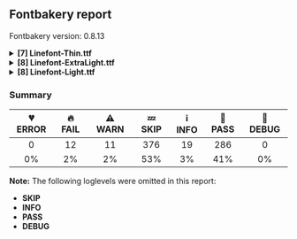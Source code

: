 ## Fontbakery report

Fontbakery version: 0.8.13

<details><summary><b>[7] Linefont-Thin.ttf</b></summary><div><details><summary>🔥 <b>FAIL:</b> Checking OS/2 usWinAscent & usWinDescent. (<a href="https://font-bakery.readthedocs.io/en/stable/fontbakery/profiles/universal.html#com.google.fonts/check/family/win_ascent_and_descent">com.google.fonts/check/family/win_ascent_and_descent</a>)</summary><div>


* 🔥 **FAIL** OS/2.usWinAscent value should be equal or greater than 1420, but got 1200 instead [code: ascent]
* 🔥 **FAIL** OS/2.usWinDescent value should be equal or greater than 1282, but got 200 instead. [code: descent]
</div></details><details><summary>🔥 <b>FAIL:</b> Glyph names are all valid? (<a href="https://font-bakery.readthedocs.io/en/stable/fontbakery/profiles/universal.html#com.google.fonts/check/valid_glyphnames">com.google.fonts/check/valid_glyphnames</a>)</summary><div>


* 🔥 **FAIL** The following glyph names do not comply with naming conventions: to-0, to-1, to-10, to-100, to-101, to-102, to-103, to-104, to-105, to-106, to-107, to-108, to-109, to-11, to-110, to-111, to-112, to-113, to-114, to-115, to-116, to-117, to-118, to-119, to-12, to-120, to-121, to-122, to-123, to-124, to-125, to-126, to-127, to-13, to-14, to-15, to-16, to-17, to-18, to-19, to-2, to-20, to-21, to-22, to-23, to-24, to-25, to-26, to-27, to-28, to-29, to-3, to-30, to-31, to-32, to-33, to-34, to-35, to-36, to-37, to-38, to-39, to-4, to-40, to-41, to-42, to-43, to-44, to-45, to-46, to-47, to-48, to-49, to-5, to-50, to-51, to-52, to-53, to-54, to-55, to-56, to-57, to-58, to-59, to-6, to-60, to-61, to-62, to-63, to-64, to-65, to-66, to-67, to-68, to-69, to-7, to-70, to-71, to-72, to-73, to-74, to-75, to-76, to-77, to-78, to-79, to-8, to-80, to-81, to-82, to-83, to-84, to-85, to-86, to-87, to-88, to-89, to-9, to-90, to-91, to-92, to-93, to-94, to-95, to-96, to-97, to-98 and to-99

 A glyph name must be entirely comprised of characters from the following set: A-Z a-z 0-9 .(period) _(underscore). A glyph name must not start with a digit or period. There are a few exceptions such as the special glyph ".notdef". The glyph names "twocents", "a1", and "_" are all valid, while "2cents" and ".twocents" are not. [code: found-invalid-names]
</div></details><details><summary>🔥 <b>FAIL:</b> Ensure that the font can be rasterized by FreeType. (derived from com.adobe.fonts/check/freetype_rasterizer) (<a href="https://font-bakery.readthedocs.io/en/stable/fontbakery/profiles/universal.html#com.adobe.fonts/check/freetype_rasterizer">com.adobe.fonts/check/freetype_rasterizer</a>)</summary><div>


* 🔥 **FAIL** FreeType is not available. To fix this, invoke the 'freetype' extra when installing Font Bakery:
pip3 install -U fontbakery[freetype] [code: freetype-not-installed]
</div></details><details><summary>🔥 <b>FAIL:</b> Checking correctness of monospaced metadata. (<a href="https://font-bakery.readthedocs.io/en/stable/fontbakery/profiles/name.html#com.google.fonts/check/monospace">com.google.fonts/check/monospace</a>)</summary><div>


* 🔥 **FAIL** The PANOSE numbers are incorrect for a monospaced font. Note: Family Type is set to 0, which does not seem right. [code: mono-bad-panose]
* ⚠ **WARN** The OpenType spec recomments at https://learn.microsoft.com/en-us/typography/opentype/spec/recom#hhea-table that hhea.numberOfHMetrics be set to 3 but this font has 133 instead.
Please read https://github.com/fonttools/fonttools/issues/3014 to decide whether this makes sense for your font. [code: bad-numberOfHMetrics]
</div></details><details><summary>⚠ <b>WARN:</b> Ensure fonts have ScriptLangTags declared on the 'meta' table. (<a href="https://font-bakery.readthedocs.io/en/stable/fontbakery/profiles/googlefonts.html#com.google.fonts/check/meta/script_lang_tags">com.google.fonts/check/meta/script_lang_tags</a>)</summary><div>


* ⚠ **WARN** This font file does not have a 'meta' table. [code: lacks-meta-table]
</div></details><details><summary>⚠ <b>WARN:</b> Font contains '.notdef' as its first glyph? (<a href="https://font-bakery.readthedocs.io/en/stable/fontbakery/profiles/universal.html#com.google.fonts/check/mandatory_glyphs">com.google.fonts/check/mandatory_glyphs</a>)</summary><div>


* ⚠ **WARN** Glyph '.notdef' should contain a drawing, but it is empty. [code: empty]
</div></details><details><summary>⚠ <b>WARN:</b> Check if each glyph has the recommended amount of contours. (<a href="https://font-bakery.readthedocs.io/en/stable/fontbakery/profiles/universal.html#com.google.fonts/check/contour_count">com.google.fonts/check/contour_count</a>)</summary><div>


* ⚠ **WARN** This check inspects the glyph outlines and detects the total number of contours in each of them. The expected values are infered from the typical ammounts of contours observed in a large collection of reference font families. The divergences listed below may simply indicate a significantly different design on some of your glyphs. On the other hand, some of these may flag actual bugs in the font such as glyphs mapped to an incorrect codepoint. Please consider reviewing the design and codepoint assignment of these to make sure they are correct.

The following glyphs do not have the recommended number of contours:

	- Glyph name: _0	Contours detected: 1	Expected: 3

	- Glyph name: _1	Contours detected: 1	Expected: 3

	- Glyph name: _2	Contours detected: 1	Expected: 3

	- Glyph name: _3	Contours detected: 1	Expected: 3

	- Glyph name: _4	Contours detected: 1	Expected: 2 or 3

	- Glyph name: _5	Contours detected: 1	Expected: 2

	- Glyph name: _6	Contours detected: 1	Expected: 2

	- Glyph name: _7	Contours detected: 1	Expected: 2

	- Glyph name: _8	Contours detected: 1	Expected: 2

	- Glyph name: _9	Contours detected: 1	Expected: 2

	- Glyph name: _10	Contours detected: 1	Expected: 2

	- Glyph name: _11	Contours detected: 1	Expected: 2

	- Glyph name: _12	Contours detected: 1	Expected: 2

	- Glyph name: _13	Contours detected: 1	Expected: 2

	- Glyph name: _14	Contours detected: 1	Expected: 3

	- Glyph name: _15	Contours detected: 1	Expected: 3

	- Glyph name: _16	Contours detected: 1	Expected: 2

	- Glyph name: _17	Contours detected: 1	Expected: 2

	- Glyph name: _18	Contours detected: 1	Expected: 2

	- Glyph name: _19	Contours detected: 1	Expected: 3

	- Glyph name: _20	Contours detected: 1	Expected: 2

	- Glyph name: _21	Contours detected: 1	Expected: 3

	- Glyph name: _22	Contours detected: 1	Expected: 2

	- Glyph name: _23	Contours detected: 1	Expected: 3

	- Glyph name: _25	Contours detected: 1	Expected: 2

	- Glyph name: _26	Contours detected: 1	Expected: 2

	- Glyph name: _27	Contours detected: 1	Expected: 3

	- Glyph name: _28	Contours detected: 1	Expected: 2

	- Glyph name: _29	Contours detected: 1	Expected: 3 or 4

	- Glyph name: _30	Contours detected: 1	Expected: 2

	- Glyph name: _31	Contours detected: 1	Expected: 3 or 4

	- Glyph name: _32	Contours detected: 1	Expected: 2

	- Glyph name: _33	Contours detected: 1	Expected: 3 or 4

	- Glyph name: _34	Contours detected: 1	Expected: 2

	- Glyph name: _35	Contours detected: 1	Expected: 3 or 4

	- Glyph name: _36	Contours detected: 1	Expected: 2

	- Glyph name: _37	Contours detected: 1	Expected: 2

	- Glyph name: _38	Contours detected: 1	Expected: 2

	- Glyph name: _40	Contours detected: 1	Expected: 2

	- Glyph name: _41	Contours detected: 1	Expected: 2

	- Glyph name: _42	Contours detected: 1	Expected: 2

	- Glyph name: _43	Contours detected: 1	Expected: 2

	- Glyph name: _44	Contours detected: 1	Expected: 2

	- Glyph name: _45	Contours detected: 1	Expected: 2

	- Glyph name: _47	Contours detected: 1	Expected: 2 or 3

	- Glyph name: _48	Contours detected: 1	Expected: 2

	- Glyph name: _51	Contours detected: 1	Expected: 3 or 4

	- Glyph name: _52	Contours detected: 1	Expected: 2

	- Glyph name: _53	Contours detected: 1	Expected: 2

	- Glyph name: _54	Contours detected: 1	Expected: 2 or 3

	- Glyph name: _55	Contours detected: 1	Expected: 2 or 3

	- Glyph name: _57	Contours detected: 1	Expected: 2

	- Glyph name: _58	Contours detected: 1	Expected: 2

	- Glyph name: _59	Contours detected: 1	Expected: 2

	- Glyph name: _60	Contours detected: 1	Expected: 2

	- Glyph name: _61	Contours detected: 1	Expected: 2

	- Glyph name: _62	Contours detected: 1	Expected: 2

	- Glyph name: _63	Contours detected: 1	Expected: 2

	- Glyph name: _64	Contours detected: 1	Expected: 2

	- Glyph name: _67	Contours detected: 1	Expected: 2

	- Glyph name: _68	Contours detected: 1	Expected: 2

	- Glyph name: _69	Contours detected: 1	Expected: 2

	- Glyph name: _70	Contours detected: 1	Expected: 2

	- Glyph name: _71	Contours detected: 1	Expected: 2

	- Glyph name: _72	Contours detected: 1	Expected: 2

	- Glyph name: _73	Contours detected: 1	Expected: 2

	- Glyph name: _76	Contours detected: 1	Expected: 3

	- Glyph name: _77	Contours detected: 1	Expected: 3

	- Glyph name: _78	Contours detected: 1	Expected: 3

	- Glyph name: _79	Contours detected: 1	Expected: 3

	- Glyph name: _80	Contours detected: 1	Expected: 4

	- Glyph name: _81	Contours detected: 1	Expected: 4

	- Glyph name: _82	Contours detected: 1	Expected: 2

	- Glyph name: _83	Contours detected: 1	Expected: 3

	- Glyph name: _84	Contours detected: 1	Expected: 3

	- Glyph name: _85	Contours detected: 1	Expected: 2

	- Glyph name: _86	Contours detected: 1	Expected: 3

	- Glyph name: _87	Contours detected: 1	Expected: 2

	- Glyph name: _88	Contours detected: 1	Expected: 3

	- Glyph name: _89	Contours detected: 1	Expected: 2

	- Glyph name: _90	Contours detected: 1	Expected: 2

	- Glyph name: _91	Contours detected: 1	Expected: 2

	- Glyph name: _92	Contours detected: 1	Expected: 2

	- Glyph name: _93	Contours detected: 1	Expected: 2

	- Glyph name: _96	Contours detected: 1	Expected: 2

	- Glyph name: _97	Contours detected: 1	Expected: 2

	- Glyph name: _100	Contours detected: 1	Expected: 2

	- Glyph name: _101	Contours detected: 1	Expected: 2

	- Glyph name: _104	Contours detected: 1	Expected: 2

	- Glyph name: _105	Contours detected: 1	Expected: 2

	- Glyph name: _106	Contours detected: 1	Expected: 2

	- Glyph name: _107	Contours detected: 1	Expected: 2

	- Glyph name: _108	Contours detected: 1	Expected: 2

	- Glyph name: _109	Contours detected: 1	Expected: 2

	- Glyph name: _110	Contours detected: 1	Expected: 3

	- Glyph name: _111	Contours detected: 1	Expected: 3

	- Glyph name: _112	Contours detected: 1	Expected: 3

	- Glyph name: _113	Contours detected: 1	Expected: 3

	- Glyph name: _116	Contours detected: 1	Expected: 2

	- Glyph name: _117	Contours detected: 1	Expected: 2

	- Glyph name: _118	Contours detected: 1	Expected: 2

	- Glyph name: _119	Contours detected: 1	Expected: 2

	- Glyph name: _120	Contours detected: 1	Expected: 3

	- Glyph name: _121	Contours detected: 1	Expected: 2

	- Glyph name: _122	Contours detected: 1	Expected: 2

	- Glyph name: _123	Contours detected: 1	Expected: 2

	- Glyph name: _124	Contours detected: 1	Expected: 2

	- Glyph name: _125	Contours detected: 1	Expected: 2 

	- Glyph name: _126	Contours detected: 1	Expected: 2
 [code: contour-count]
</div></details><br></div></details><details><summary><b>[8] Linefont-ExtraLight.ttf</b></summary><div><details><summary>🔥 <b>FAIL:</b> Checking OS/2 usWinAscent & usWinDescent. (<a href="https://font-bakery.readthedocs.io/en/stable/fontbakery/profiles/universal.html#com.google.fonts/check/family/win_ascent_and_descent">com.google.fonts/check/family/win_ascent_and_descent</a>)</summary><div>


* 🔥 **FAIL** OS/2.usWinAscent value should be equal or greater than 1420, but got 1200 instead [code: ascent]
* 🔥 **FAIL** OS/2.usWinDescent value should be equal or greater than 1282, but got 200 instead. [code: descent]
</div></details><details><summary>🔥 <b>FAIL:</b> Glyph names are all valid? (<a href="https://font-bakery.readthedocs.io/en/stable/fontbakery/profiles/universal.html#com.google.fonts/check/valid_glyphnames">com.google.fonts/check/valid_glyphnames</a>)</summary><div>


* 🔥 **FAIL** The following glyph names do not comply with naming conventions: to-0, to-1, to-10, to-100, to-101, to-102, to-103, to-104, to-105, to-106, to-107, to-108, to-109, to-11, to-110, to-111, to-112, to-113, to-114, to-115, to-116, to-117, to-118, to-119, to-12, to-120, to-121, to-122, to-123, to-124, to-125, to-126, to-127, to-13, to-14, to-15, to-16, to-17, to-18, to-19, to-2, to-20, to-21, to-22, to-23, to-24, to-25, to-26, to-27, to-28, to-29, to-3, to-30, to-31, to-32, to-33, to-34, to-35, to-36, to-37, to-38, to-39, to-4, to-40, to-41, to-42, to-43, to-44, to-45, to-46, to-47, to-48, to-49, to-5, to-50, to-51, to-52, to-53, to-54, to-55, to-56, to-57, to-58, to-59, to-6, to-60, to-61, to-62, to-63, to-64, to-65, to-66, to-67, to-68, to-69, to-7, to-70, to-71, to-72, to-73, to-74, to-75, to-76, to-77, to-78, to-79, to-8, to-80, to-81, to-82, to-83, to-84, to-85, to-86, to-87, to-88, to-89, to-9, to-90, to-91, to-92, to-93, to-94, to-95, to-96, to-97, to-98 and to-99

 A glyph name must be entirely comprised of characters from the following set: A-Z a-z 0-9 .(period) _(underscore). A glyph name must not start with a digit or period. There are a few exceptions such as the special glyph ".notdef". The glyph names "twocents", "a1", and "_" are all valid, while "2cents" and ".twocents" are not. [code: found-invalid-names]
</div></details><details><summary>🔥 <b>FAIL:</b> Ensure that the font can be rasterized by FreeType. (derived from com.adobe.fonts/check/freetype_rasterizer) (<a href="https://font-bakery.readthedocs.io/en/stable/fontbakery/profiles/universal.html#com.adobe.fonts/check/freetype_rasterizer">com.adobe.fonts/check/freetype_rasterizer</a>)</summary><div>


* 🔥 **FAIL** FreeType is not available. To fix this, invoke the 'freetype' extra when installing Font Bakery:
pip3 install -U fontbakery[freetype] [code: freetype-not-installed]
</div></details><details><summary>🔥 <b>FAIL:</b> Checking correctness of monospaced metadata. (<a href="https://font-bakery.readthedocs.io/en/stable/fontbakery/profiles/name.html#com.google.fonts/check/monospace">com.google.fonts/check/monospace</a>)</summary><div>


* 🔥 **FAIL** The PANOSE numbers are incorrect for a monospaced font. Note: Family Type is set to 0, which does not seem right. [code: mono-bad-panose]
* ⚠ **WARN** The OpenType spec recomments at https://learn.microsoft.com/en-us/typography/opentype/spec/recom#hhea-table that hhea.numberOfHMetrics be set to 3 but this font has 133 instead.
Please read https://github.com/fonttools/fonttools/issues/3014 to decide whether this makes sense for your font. [code: bad-numberOfHMetrics]
</div></details><details><summary>⚠ <b>WARN:</b> Ensure fonts have ScriptLangTags declared on the 'meta' table. (<a href="https://font-bakery.readthedocs.io/en/stable/fontbakery/profiles/googlefonts.html#com.google.fonts/check/meta/script_lang_tags">com.google.fonts/check/meta/script_lang_tags</a>)</summary><div>


* ⚠ **WARN** This font file does not have a 'meta' table. [code: lacks-meta-table]
</div></details><details><summary>⚠ <b>WARN:</b> Font contains '.notdef' as its first glyph? (<a href="https://font-bakery.readthedocs.io/en/stable/fontbakery/profiles/universal.html#com.google.fonts/check/mandatory_glyphs">com.google.fonts/check/mandatory_glyphs</a>)</summary><div>


* ⚠ **WARN** Glyph '.notdef' should contain a drawing, but it is empty. [code: empty]
</div></details><details><summary>⚠ <b>WARN:</b> Check if each glyph has the recommended amount of contours. (<a href="https://font-bakery.readthedocs.io/en/stable/fontbakery/profiles/universal.html#com.google.fonts/check/contour_count">com.google.fonts/check/contour_count</a>)</summary><div>


* ⚠ **WARN** This check inspects the glyph outlines and detects the total number of contours in each of them. The expected values are infered from the typical ammounts of contours observed in a large collection of reference font families. The divergences listed below may simply indicate a significantly different design on some of your glyphs. On the other hand, some of these may flag actual bugs in the font such as glyphs mapped to an incorrect codepoint. Please consider reviewing the design and codepoint assignment of these to make sure they are correct.

The following glyphs do not have the recommended number of contours:

	- Glyph name: _0	Contours detected: 1	Expected: 3

	- Glyph name: _1	Contours detected: 1	Expected: 3

	- Glyph name: _2	Contours detected: 1	Expected: 3

	- Glyph name: _3	Contours detected: 1	Expected: 3

	- Glyph name: _4	Contours detected: 1	Expected: 2 or 3

	- Glyph name: _5	Contours detected: 1	Expected: 2

	- Glyph name: _6	Contours detected: 1	Expected: 2

	- Glyph name: _7	Contours detected: 1	Expected: 2

	- Glyph name: _8	Contours detected: 1	Expected: 2

	- Glyph name: _9	Contours detected: 1	Expected: 2

	- Glyph name: _10	Contours detected: 1	Expected: 2

	- Glyph name: _11	Contours detected: 1	Expected: 2

	- Glyph name: _12	Contours detected: 1	Expected: 2

	- Glyph name: _13	Contours detected: 1	Expected: 2

	- Glyph name: _14	Contours detected: 1	Expected: 3

	- Glyph name: _15	Contours detected: 1	Expected: 3

	- Glyph name: _16	Contours detected: 1	Expected: 2

	- Glyph name: _17	Contours detected: 1	Expected: 2

	- Glyph name: _18	Contours detected: 1	Expected: 2

	- Glyph name: _19	Contours detected: 1	Expected: 3

	- Glyph name: _20	Contours detected: 1	Expected: 2

	- Glyph name: _21	Contours detected: 1	Expected: 3

	- Glyph name: _22	Contours detected: 1	Expected: 2

	- Glyph name: _23	Contours detected: 1	Expected: 3

	- Glyph name: _25	Contours detected: 1	Expected: 2

	- Glyph name: _26	Contours detected: 1	Expected: 2

	- Glyph name: _27	Contours detected: 1	Expected: 3

	- Glyph name: _28	Contours detected: 1	Expected: 2

	- Glyph name: _29	Contours detected: 1	Expected: 3 or 4

	- Glyph name: _30	Contours detected: 1	Expected: 2

	- Glyph name: _31	Contours detected: 1	Expected: 3 or 4

	- Glyph name: _32	Contours detected: 1	Expected: 2

	- Glyph name: _33	Contours detected: 1	Expected: 3 or 4

	- Glyph name: _34	Contours detected: 1	Expected: 2

	- Glyph name: _35	Contours detected: 1	Expected: 3 or 4

	- Glyph name: _36	Contours detected: 1	Expected: 2

	- Glyph name: _37	Contours detected: 1	Expected: 2

	- Glyph name: _38	Contours detected: 1	Expected: 2

	- Glyph name: _40	Contours detected: 1	Expected: 2

	- Glyph name: _41	Contours detected: 1	Expected: 2

	- Glyph name: _42	Contours detected: 1	Expected: 2

	- Glyph name: _43	Contours detected: 1	Expected: 2

	- Glyph name: _44	Contours detected: 1	Expected: 2

	- Glyph name: _45	Contours detected: 1	Expected: 2

	- Glyph name: _47	Contours detected: 1	Expected: 2 or 3

	- Glyph name: _48	Contours detected: 1	Expected: 2

	- Glyph name: _51	Contours detected: 1	Expected: 3 or 4

	- Glyph name: _52	Contours detected: 1	Expected: 2

	- Glyph name: _53	Contours detected: 1	Expected: 2

	- Glyph name: _54	Contours detected: 1	Expected: 2 or 3

	- Glyph name: _55	Contours detected: 1	Expected: 2 or 3

	- Glyph name: _57	Contours detected: 1	Expected: 2

	- Glyph name: _58	Contours detected: 1	Expected: 2

	- Glyph name: _59	Contours detected: 1	Expected: 2

	- Glyph name: _60	Contours detected: 1	Expected: 2

	- Glyph name: _61	Contours detected: 1	Expected: 2

	- Glyph name: _62	Contours detected: 1	Expected: 2

	- Glyph name: _63	Contours detected: 1	Expected: 2

	- Glyph name: _64	Contours detected: 1	Expected: 2

	- Glyph name: _67	Contours detected: 1	Expected: 2

	- Glyph name: _68	Contours detected: 1	Expected: 2

	- Glyph name: _69	Contours detected: 1	Expected: 2

	- Glyph name: _70	Contours detected: 1	Expected: 2

	- Glyph name: _71	Contours detected: 1	Expected: 2

	- Glyph name: _72	Contours detected: 1	Expected: 2

	- Glyph name: _73	Contours detected: 1	Expected: 2

	- Glyph name: _76	Contours detected: 1	Expected: 3

	- Glyph name: _77	Contours detected: 1	Expected: 3

	- Glyph name: _78	Contours detected: 1	Expected: 3

	- Glyph name: _79	Contours detected: 1	Expected: 3

	- Glyph name: _80	Contours detected: 1	Expected: 4

	- Glyph name: _81	Contours detected: 1	Expected: 4

	- Glyph name: _82	Contours detected: 1	Expected: 2

	- Glyph name: _83	Contours detected: 1	Expected: 3

	- Glyph name: _84	Contours detected: 1	Expected: 3

	- Glyph name: _85	Contours detected: 1	Expected: 2

	- Glyph name: _86	Contours detected: 1	Expected: 3

	- Glyph name: _87	Contours detected: 1	Expected: 2

	- Glyph name: _88	Contours detected: 1	Expected: 3

	- Glyph name: _89	Contours detected: 1	Expected: 2

	- Glyph name: _90	Contours detected: 1	Expected: 2

	- Glyph name: _91	Contours detected: 1	Expected: 2

	- Glyph name: _92	Contours detected: 1	Expected: 2

	- Glyph name: _93	Contours detected: 1	Expected: 2

	- Glyph name: _96	Contours detected: 1	Expected: 2

	- Glyph name: _97	Contours detected: 1	Expected: 2

	- Glyph name: _100	Contours detected: 1	Expected: 2

	- Glyph name: _101	Contours detected: 1	Expected: 2

	- Glyph name: _104	Contours detected: 1	Expected: 2

	- Glyph name: _105	Contours detected: 1	Expected: 2

	- Glyph name: _106	Contours detected: 1	Expected: 2

	- Glyph name: _107	Contours detected: 1	Expected: 2

	- Glyph name: _108	Contours detected: 1	Expected: 2

	- Glyph name: _109	Contours detected: 1	Expected: 2

	- Glyph name: _110	Contours detected: 1	Expected: 3

	- Glyph name: _111	Contours detected: 1	Expected: 3

	- Glyph name: _112	Contours detected: 1	Expected: 3

	- Glyph name: _113	Contours detected: 1	Expected: 3

	- Glyph name: _116	Contours detected: 1	Expected: 2

	- Glyph name: _117	Contours detected: 1	Expected: 2

	- Glyph name: _118	Contours detected: 1	Expected: 2

	- Glyph name: _119	Contours detected: 1	Expected: 2

	- Glyph name: _120	Contours detected: 1	Expected: 3

	- Glyph name: _121	Contours detected: 1	Expected: 2

	- Glyph name: _122	Contours detected: 1	Expected: 2

	- Glyph name: _123	Contours detected: 1	Expected: 2

	- Glyph name: _124	Contours detected: 1	Expected: 2

	- Glyph name: _125	Contours detected: 1	Expected: 2 

	- Glyph name: _126	Contours detected: 1	Expected: 2
 [code: contour-count]
</div></details><details><summary>⚠ <b>WARN:</b> Are there any misaligned on-curve points? (<a href="https://font-bakery.readthedocs.io/en/stable/fontbakery/profiles/<Section: Outline Correctness Checks>.html#com.google.fonts/check/outline_alignment_miss">com.google.fonts/check/outline_alignment_miss</a>)</summary><div>


* ⚠ **WARN** The following glyphs have on-curve points which have potentially incorrect y coordinates:

	* _7 (U+0107): X=120.5,Y=-0.5 (should be at baseline 0?)

	* _7 (U+0107): X=120.5,Y=-0.5 (should be at cap-height 0?)

	* _7 (U+0107): X=-20.5,Y=-0.5 (should be at baseline 0?)

	* _7 (U+0107): X=-20.5,Y=-0.5 (should be at cap-height 0?)

	* _113 (U+0171): X=-20.5,Y=1200.5 (should be at ascender 1200?)

	* _113 (U+0171): X=120.5,Y=1200.5 (should be at ascender 1200?)

	* _127 (U+017F): X=120.5,Y=1199.5 (should be at ascender 1200?) 

	* _127 (U+017F): X=-20.5,Y=1199.5 (should be at ascender 1200?) [code: found-misalignments]
</div></details><br></div></details><details><summary><b>[8] Linefont-Light.ttf</b></summary><div><details><summary>🔥 <b>FAIL:</b> Checking OS/2 usWinAscent & usWinDescent. (<a href="https://font-bakery.readthedocs.io/en/stable/fontbakery/profiles/universal.html#com.google.fonts/check/family/win_ascent_and_descent">com.google.fonts/check/family/win_ascent_and_descent</a>)</summary><div>


* 🔥 **FAIL** OS/2.usWinAscent value should be equal or greater than 1420, but got 1200 instead [code: ascent]
* 🔥 **FAIL** OS/2.usWinDescent value should be equal or greater than 1282, but got 200 instead. [code: descent]
</div></details><details><summary>🔥 <b>FAIL:</b> Glyph names are all valid? (<a href="https://font-bakery.readthedocs.io/en/stable/fontbakery/profiles/universal.html#com.google.fonts/check/valid_glyphnames">com.google.fonts/check/valid_glyphnames</a>)</summary><div>


* 🔥 **FAIL** The following glyph names do not comply with naming conventions: to-0, to-1, to-10, to-100, to-101, to-102, to-103, to-104, to-105, to-106, to-107, to-108, to-109, to-11, to-110, to-111, to-112, to-113, to-114, to-115, to-116, to-117, to-118, to-119, to-12, to-120, to-121, to-122, to-123, to-124, to-125, to-126, to-127, to-13, to-14, to-15, to-16, to-17, to-18, to-19, to-2, to-20, to-21, to-22, to-23, to-24, to-25, to-26, to-27, to-28, to-29, to-3, to-30, to-31, to-32, to-33, to-34, to-35, to-36, to-37, to-38, to-39, to-4, to-40, to-41, to-42, to-43, to-44, to-45, to-46, to-47, to-48, to-49, to-5, to-50, to-51, to-52, to-53, to-54, to-55, to-56, to-57, to-58, to-59, to-6, to-60, to-61, to-62, to-63, to-64, to-65, to-66, to-67, to-68, to-69, to-7, to-70, to-71, to-72, to-73, to-74, to-75, to-76, to-77, to-78, to-79, to-8, to-80, to-81, to-82, to-83, to-84, to-85, to-86, to-87, to-88, to-89, to-9, to-90, to-91, to-92, to-93, to-94, to-95, to-96, to-97, to-98 and to-99

 A glyph name must be entirely comprised of characters from the following set: A-Z a-z 0-9 .(period) _(underscore). A glyph name must not start with a digit or period. There are a few exceptions such as the special glyph ".notdef". The glyph names "twocents", "a1", and "_" are all valid, while "2cents" and ".twocents" are not. [code: found-invalid-names]
</div></details><details><summary>🔥 <b>FAIL:</b> Ensure that the font can be rasterized by FreeType. (derived from com.adobe.fonts/check/freetype_rasterizer) (<a href="https://font-bakery.readthedocs.io/en/stable/fontbakery/profiles/universal.html#com.adobe.fonts/check/freetype_rasterizer">com.adobe.fonts/check/freetype_rasterizer</a>)</summary><div>


* 🔥 **FAIL** FreeType is not available. To fix this, invoke the 'freetype' extra when installing Font Bakery:
pip3 install -U fontbakery[freetype] [code: freetype-not-installed]
</div></details><details><summary>🔥 <b>FAIL:</b> Checking correctness of monospaced metadata. (<a href="https://font-bakery.readthedocs.io/en/stable/fontbakery/profiles/name.html#com.google.fonts/check/monospace">com.google.fonts/check/monospace</a>)</summary><div>


* 🔥 **FAIL** The PANOSE numbers are incorrect for a monospaced font. Note: Family Type is set to 0, which does not seem right. [code: mono-bad-panose]
* ⚠ **WARN** The OpenType spec recomments at https://learn.microsoft.com/en-us/typography/opentype/spec/recom#hhea-table that hhea.numberOfHMetrics be set to 3 but this font has 133 instead.
Please read https://github.com/fonttools/fonttools/issues/3014 to decide whether this makes sense for your font. [code: bad-numberOfHMetrics]
</div></details><details><summary>⚠ <b>WARN:</b> Ensure fonts have ScriptLangTags declared on the 'meta' table. (<a href="https://font-bakery.readthedocs.io/en/stable/fontbakery/profiles/googlefonts.html#com.google.fonts/check/meta/script_lang_tags">com.google.fonts/check/meta/script_lang_tags</a>)</summary><div>


* ⚠ **WARN** This font file does not have a 'meta' table. [code: lacks-meta-table]
</div></details><details><summary>⚠ <b>WARN:</b> Font contains '.notdef' as its first glyph? (<a href="https://font-bakery.readthedocs.io/en/stable/fontbakery/profiles/universal.html#com.google.fonts/check/mandatory_glyphs">com.google.fonts/check/mandatory_glyphs</a>)</summary><div>


* ⚠ **WARN** Glyph '.notdef' should contain a drawing, but it is empty. [code: empty]
</div></details><details><summary>⚠ <b>WARN:</b> Check if each glyph has the recommended amount of contours. (<a href="https://font-bakery.readthedocs.io/en/stable/fontbakery/profiles/universal.html#com.google.fonts/check/contour_count">com.google.fonts/check/contour_count</a>)</summary><div>


* ⚠ **WARN** This check inspects the glyph outlines and detects the total number of contours in each of them. The expected values are infered from the typical ammounts of contours observed in a large collection of reference font families. The divergences listed below may simply indicate a significantly different design on some of your glyphs. On the other hand, some of these may flag actual bugs in the font such as glyphs mapped to an incorrect codepoint. Please consider reviewing the design and codepoint assignment of these to make sure they are correct.

The following glyphs do not have the recommended number of contours:

	- Glyph name: _0	Contours detected: 1	Expected: 3

	- Glyph name: _1	Contours detected: 1	Expected: 3

	- Glyph name: _2	Contours detected: 1	Expected: 3

	- Glyph name: _3	Contours detected: 1	Expected: 3

	- Glyph name: _4	Contours detected: 1	Expected: 2 or 3

	- Glyph name: _5	Contours detected: 1	Expected: 2

	- Glyph name: _6	Contours detected: 1	Expected: 2

	- Glyph name: _7	Contours detected: 1	Expected: 2

	- Glyph name: _8	Contours detected: 1	Expected: 2

	- Glyph name: _9	Contours detected: 1	Expected: 2

	- Glyph name: _10	Contours detected: 1	Expected: 2

	- Glyph name: _11	Contours detected: 1	Expected: 2

	- Glyph name: _12	Contours detected: 1	Expected: 2

	- Glyph name: _13	Contours detected: 1	Expected: 2

	- Glyph name: _14	Contours detected: 1	Expected: 3

	- Glyph name: _15	Contours detected: 1	Expected: 3

	- Glyph name: _16	Contours detected: 1	Expected: 2

	- Glyph name: _17	Contours detected: 1	Expected: 2

	- Glyph name: _18	Contours detected: 1	Expected: 2

	- Glyph name: _19	Contours detected: 1	Expected: 3

	- Glyph name: _20	Contours detected: 1	Expected: 2

	- Glyph name: _21	Contours detected: 1	Expected: 3

	- Glyph name: _22	Contours detected: 1	Expected: 2

	- Glyph name: _23	Contours detected: 1	Expected: 3

	- Glyph name: _25	Contours detected: 1	Expected: 2

	- Glyph name: _26	Contours detected: 1	Expected: 2

	- Glyph name: _27	Contours detected: 1	Expected: 3

	- Glyph name: _28	Contours detected: 1	Expected: 2

	- Glyph name: _29	Contours detected: 1	Expected: 3 or 4

	- Glyph name: _30	Contours detected: 1	Expected: 2

	- Glyph name: _31	Contours detected: 1	Expected: 3 or 4

	- Glyph name: _32	Contours detected: 1	Expected: 2

	- Glyph name: _33	Contours detected: 1	Expected: 3 or 4

	- Glyph name: _34	Contours detected: 1	Expected: 2

	- Glyph name: _35	Contours detected: 1	Expected: 3 or 4

	- Glyph name: _36	Contours detected: 1	Expected: 2

	- Glyph name: _37	Contours detected: 1	Expected: 2

	- Glyph name: _38	Contours detected: 1	Expected: 2

	- Glyph name: _40	Contours detected: 1	Expected: 2

	- Glyph name: _41	Contours detected: 1	Expected: 2

	- Glyph name: _42	Contours detected: 1	Expected: 2

	- Glyph name: _43	Contours detected: 1	Expected: 2

	- Glyph name: _44	Contours detected: 1	Expected: 2

	- Glyph name: _45	Contours detected: 1	Expected: 2

	- Glyph name: _47	Contours detected: 1	Expected: 2 or 3

	- Glyph name: _48	Contours detected: 1	Expected: 2

	- Glyph name: _51	Contours detected: 1	Expected: 3 or 4

	- Glyph name: _52	Contours detected: 1	Expected: 2

	- Glyph name: _53	Contours detected: 1	Expected: 2

	- Glyph name: _54	Contours detected: 1	Expected: 2 or 3

	- Glyph name: _55	Contours detected: 1	Expected: 2 or 3

	- Glyph name: _57	Contours detected: 1	Expected: 2

	- Glyph name: _58	Contours detected: 1	Expected: 2

	- Glyph name: _59	Contours detected: 1	Expected: 2

	- Glyph name: _60	Contours detected: 1	Expected: 2

	- Glyph name: _61	Contours detected: 1	Expected: 2

	- Glyph name: _62	Contours detected: 1	Expected: 2

	- Glyph name: _63	Contours detected: 1	Expected: 2

	- Glyph name: _64	Contours detected: 1	Expected: 2

	- Glyph name: _67	Contours detected: 1	Expected: 2

	- Glyph name: _68	Contours detected: 1	Expected: 2

	- Glyph name: _69	Contours detected: 1	Expected: 2

	- Glyph name: _70	Contours detected: 1	Expected: 2

	- Glyph name: _71	Contours detected: 1	Expected: 2

	- Glyph name: _72	Contours detected: 1	Expected: 2

	- Glyph name: _73	Contours detected: 1	Expected: 2

	- Glyph name: _76	Contours detected: 1	Expected: 3

	- Glyph name: _77	Contours detected: 1	Expected: 3

	- Glyph name: _78	Contours detected: 1	Expected: 3

	- Glyph name: _79	Contours detected: 1	Expected: 3

	- Glyph name: _80	Contours detected: 1	Expected: 4

	- Glyph name: _81	Contours detected: 1	Expected: 4

	- Glyph name: _82	Contours detected: 1	Expected: 2

	- Glyph name: _83	Contours detected: 1	Expected: 3

	- Glyph name: _84	Contours detected: 1	Expected: 3

	- Glyph name: _85	Contours detected: 1	Expected: 2

	- Glyph name: _86	Contours detected: 1	Expected: 3

	- Glyph name: _87	Contours detected: 1	Expected: 2

	- Glyph name: _88	Contours detected: 1	Expected: 3

	- Glyph name: _89	Contours detected: 1	Expected: 2

	- Glyph name: _90	Contours detected: 1	Expected: 2

	- Glyph name: _91	Contours detected: 1	Expected: 2

	- Glyph name: _92	Contours detected: 1	Expected: 2

	- Glyph name: _93	Contours detected: 1	Expected: 2

	- Glyph name: _96	Contours detected: 1	Expected: 2

	- Glyph name: _97	Contours detected: 1	Expected: 2

	- Glyph name: _100	Contours detected: 1	Expected: 2

	- Glyph name: _101	Contours detected: 1	Expected: 2

	- Glyph name: _104	Contours detected: 1	Expected: 2

	- Glyph name: _105	Contours detected: 1	Expected: 2

	- Glyph name: _106	Contours detected: 1	Expected: 2

	- Glyph name: _107	Contours detected: 1	Expected: 2

	- Glyph name: _108	Contours detected: 1	Expected: 2

	- Glyph name: _109	Contours detected: 1	Expected: 2

	- Glyph name: _110	Contours detected: 1	Expected: 3

	- Glyph name: _111	Contours detected: 1	Expected: 3

	- Glyph name: _112	Contours detected: 1	Expected: 3

	- Glyph name: _113	Contours detected: 1	Expected: 3

	- Glyph name: _116	Contours detected: 1	Expected: 2

	- Glyph name: _117	Contours detected: 1	Expected: 2

	- Glyph name: _118	Contours detected: 1	Expected: 2

	- Glyph name: _119	Contours detected: 1	Expected: 2

	- Glyph name: _120	Contours detected: 1	Expected: 3

	- Glyph name: _121	Contours detected: 1	Expected: 2

	- Glyph name: _122	Contours detected: 1	Expected: 2

	- Glyph name: _123	Contours detected: 1	Expected: 2

	- Glyph name: _124	Contours detected: 1	Expected: 2

	- Glyph name: _125	Contours detected: 1	Expected: 2 

	- Glyph name: _126	Contours detected: 1	Expected: 2
 [code: contour-count]
</div></details><details><summary>⚠ <b>WARN:</b> Are there any misaligned on-curve points? (<a href="https://font-bakery.readthedocs.io/en/stable/fontbakery/profiles/<Section: Outline Correctness Checks>.html#com.google.fonts/check/outline_alignment_miss">com.google.fonts/check/outline_alignment_miss</a>)</summary><div>


* ⚠ **WARN** The following glyphs have on-curve points which have potentially incorrect y coordinates:

	* _13 (U+010D): X=125.0,Y=0.5 (should be at baseline 0?)

	* _13 (U+010D): X=125.0,Y=0.5 (should be at cap-height 0?)

	* _13 (U+010D): X=-25.0,Y=0.5 (should be at baseline 0?)

	* _13 (U+010D): X=-25.0,Y=0.5 (should be at cap-height 0?)

	* _107 (U+016B): X=-25.0,Y=1199.5 (should be at ascender 1200?) 

	* _107 (U+016B): X=125.0,Y=1199.5 (should be at ascender 1200?) [code: found-misalignments]
</div></details><br></div></details>

### Summary

| 💔 ERROR | 🔥 FAIL | ⚠ WARN | 💤 SKIP | ℹ INFO | 🍞 PASS | 🔎 DEBUG |
|:-----:|:----:|:----:|:----:|:----:|:----:|:----:|
| 0 | 12 | 11 | 376 | 19 | 286 | 0 |
| 0% | 2% | 2% | 53% | 3% | 41% | 0% |

**Note:** The following loglevels were omitted in this report:
* **SKIP**
* **INFO**
* **PASS**
* **DEBUG**
